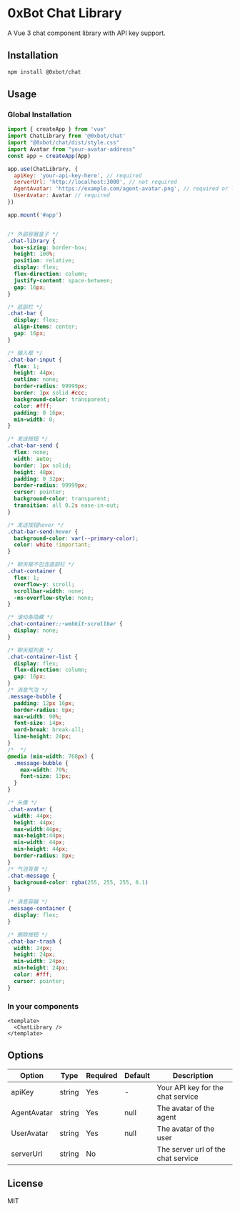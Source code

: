 # 0xBot Chat Library

A Vue 3 chat component library with API key support.

## Installation

```bash
npm install @0xbot/chat
```

## Usage

### Global Installation

```javascript
import { createApp } from 'vue'
import ChatLibrary from '@0xbot/chat'
import "@0xbot/chat/dist/style.css"
import Avatar from "your-avatar-address"
const app = createApp(App)

app.use(ChatLibrary, {
  apiKey: 'your-api-key-here', // required
  serverUrl: 'http://localhost:3000', // not required
  AgentAvatar: 'https://example.com/agent-avatar.png', // required or local image
  UserAvatar: Avatar // required
})

app.mount('#app')
```
```css

/* 外部容器盒子 */
.chat-library {
  box-sizing: border-box;
  height: 100%;
  position: relative;
  display: flex;
  flex-direction: column;
  justify-content: space-between;
  gap: 16px;
}

/* 底部栏 */
.chat-bar {
  display: flex;
  align-items: center;
  gap: 16px;
}

/* 输入框 */
.chat-bar-input {
  flex: 1;
  height: 44px;
  outline: none;
  border-radius: 99999px;
  border: 1px solid #ccc;
  background-color: transparent;
  color: #fff;
  padding: 0 16px;
  min-width: 0;
}

/* 发送按钮 */
.chat-bar-send {
  flex: none;
  width: auto;
  border: 1px solid;
  height: 48px;
  padding: 0 32px;
  border-radius: 99999px;
  cursor: pointer;
  background-color: transparent;
  transition: all 0.2s ease-in-out;
}

/* 发送按钮hover */
.chat-bar-send:hover {
  background-color: var(--primary-color);
  color: white !important;
}

/* 聊天框不包含底部栏 */
.chat-container {
  flex: 1;
  overflow-y: scroll;
  scrollbar-width: none;
  -ms-overflow-style: none;
}

/* 滚动条隐藏 */
.chat-container::-webkit-scrollbar {
  display: none;
}

/* 聊天框列表 */
.chat-container-list {
  display: flex;
  flex-direction: column;
  gap: 16px;
}
/* 消息气泡 */
.message-bubble {
  padding: 12px 16px;
  border-radius: 8px;
  max-width: 90%;
  font-size: 14px;
  word-break: break-all;
  line-height: 24px;
}
/*  */
@media (min-width: 768px) {
  .message-bubble {
    max-width: 70%;
    font-size: 13px;
  }
}

/* 头像 */
.chat-avatar {
  width: 44px;
  height: 44px;
  max-width:44px;
  max-height:44px;
  min-width: 44px;
  min-height: 44px;
  border-radius: 8px;
}
/* 气泡背景 */
.chat-message {
  background-color: rgba(255, 255, 255, 0.1)
}

/* 消息容器 */
.message-container {
  display: flex;
}

/* 删除按钮 */
.chat-bar-trash {
  width: 24px;
  height: 24px;
  min-width: 24px;
  min-height: 24px;
  color: #fff;
  cursor: pointer;
}
```

### In your components

```vue
<template>
  <ChatLibrary />
</template>
```

## Options

| Option      | Type   | Required | Default | Description                     |
|-------------|--------|----------|---------|---------------------------------|
| apiKey      | string | Yes      | -       | Your API key for the chat service |
| AgentAvatar | string | Yes      | null     | The avatar of the agent            |
| UserAvatar | string | Yes      | null     | The avatar of the user            |
| serverUrl | string | No      |      | The server url of the chat service |
## License

MIT